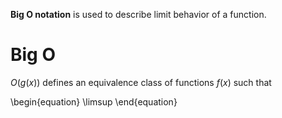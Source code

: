 **Big O notation** is used to describe limit behavior of a function. 

# Big O

$O(g(x))$ defines an equivalence class of functions $f(x)$ such that

\begin{equation}
\limsup
\end{equation}